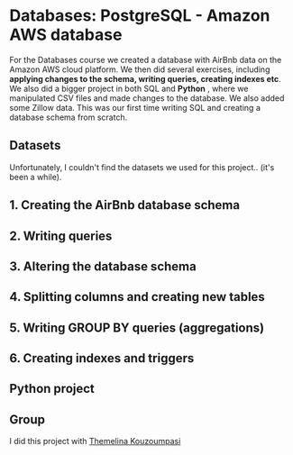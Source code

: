 # Databases: PostgreSQL - Amazon AWS database

For the Databases course we created a database with AirBnb data on the Amazon AWS cloud platform. We then did several exercises, including **applying changes to the schema, writing queries, creating indexes etc**.
We also did a bigger project in both SQL and **Python** , where we manipulated CSV files and made changes to the database. We also added some Zillow data. This was our first time writing SQL and creating a database schema from scratch.

## Datasets
Unfortunately, I couldn't find the datasets we used for this project.. (it's been a while).

## 1. Creating the AirBnb database schema

## 2. Writing queries

## 3. Altering the database schema

## 4. Splitting columns and creating new tables

## 5. Writing GROUP BY queries (aggregations)

## 6. Creating indexes and triggers

## Python project

## Group
I did this project with [Themelina Kouzoumpasi](https://github.com/themelinaKz)
